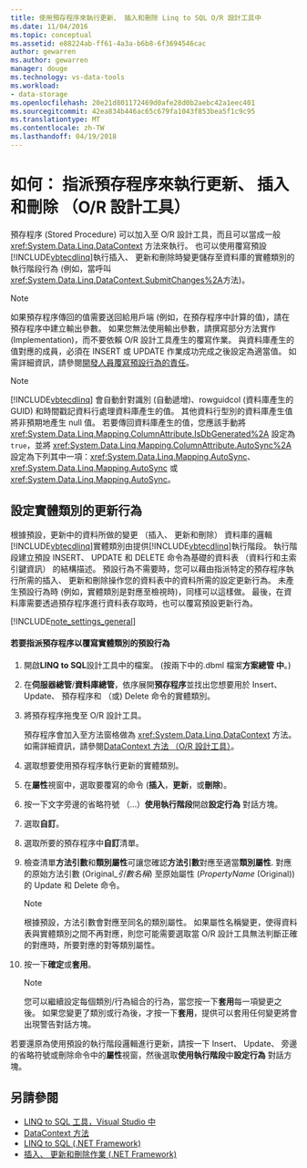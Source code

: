 ```yaml
---
title: 使用預存程序來執行更新、 插入和刪除 Linq to SQL O/R 設計工具中
ms.date: 11/04/2016
ms.topic: conceptual
ms.assetid: e88224ab-ff61-4a3a-b6b8-6f3694546cac
author: gewarren
ms.author: gewarren
manager: douge
ms.technology: vs-data-tools
ms.workload:
- data-storage
ms.openlocfilehash: 20e21d801172469d0afe28d0b2aebc42a1eec401
ms.sourcegitcommit: 42ea834b446ac65c679fa1043f853bea5f1c9c95
ms.translationtype: MT
ms.contentlocale: zh-TW
ms.lasthandoff: 04/19/2018
---
```

# <a name="how-to-assign-stored-procedures-to-perform-updates-inserts-and-deletes-or-designer"></a>如何： 指派預存程序來執行更新、 插入和刪除 （O/R 設計工具）
預存程序 (Stored Procedure) 可以加入至 O/R 設計工具，而且可以當成一般 <xref:System.Data.Linq.DataContext> 方法來執行。 也可以使用覆寫預設[!INCLUDE[vbtecdlinq](../data-tools/includes/vbtecdlinq_md.md)]執行插入、 更新和刪除時變更儲存至資料庫的實體類別的執行階段行為 (例如，當呼叫<xref:System.Data.Linq.DataContext.SubmitChanges%2A>方法)。

> [!NOTE]
>  如果預存程序傳回的值需要送回給用戶端 (例如，在預存程序中計算的值)，請在預存程序中建立輸出參數。 如果您無法使用輸出參數，請撰寫部分方法實作 (Implementation)，而不要依賴 O/R 設計工具產生的覆寫作業。 與資料庫產生的值對應的成員，必須在 INSERT 或 UPDATE 作業成功完成之後設定為適當值。 如需詳細資訊，請參閱[開發人員覆寫預設行為的責任](/dotnet/framework/data/adonet/sql/linq/responsibilities-of-the-developer-in-overriding-default-behavior)。

> [!NOTE]
>  [!INCLUDE[vbtecdlinq](../data-tools/includes/vbtecdlinq_md.md)] 會自動針對識別 (自動遞增)、rowguidcol (資料庫產生的 GUID) 和時間戳記資料行處理資料庫產生的值。 其他資料行型別的資料庫產生值將非預期地產生 null 值。 若要傳回資料庫產生的值，您應該手動將 <xref:System.Data.Linq.Mapping.ColumnAttribute.IsDbGenerated%2A> 設定為 `true`，並將 <xref:System.Data.Linq.Mapping.ColumnAttribute.AutoSync%2A> 設定為下列其中一項：<xref:System.Data.Linq.Mapping.AutoSync>、<xref:System.Data.Linq.Mapping.AutoSync> 或 <xref:System.Data.Linq.Mapping.AutoSync>。

## <a name="configuring-the-update-behavior-of-an-entity-class"></a>設定實體類別的更新行為
 根據預設，更新中的資料所做的變更 （插入、 更新和刪除） 資料庫的邏輯[!INCLUDE[vbtecdlinq](../data-tools/includes/vbtecdlinq_md.md)]實體類別由提供[!INCLUDE[vbtecdlinq](../data-tools/includes/vbtecdlinq_md.md)]執行階段。 執行階段建立預設 INSERT、 UPDATE 和 DELETE 命令為基礎的資料表 （資料行和主索引鍵資訊） 的結構描述。 預設行為不需要時，您可以藉由指派特定的預存程序執行所需的插入、 更新和刪除操作您的資料表中的資料所需的設定更新行為。 未產生預設行為時 (例如，實體類別是對應至檢視時)，同樣可以這樣做。 最後，在資料庫需要透過預存程序進行資料表存取時，也可以覆寫預設更新行為。

[!INCLUDE[note_settings_general](../data-tools/includes/note_settings_general_md.md)]

#### <a name="to-assign-stored-procedures-to-override-the-default-behavior-of-an-entity-class"></a>若要指派預存程序以覆寫實體類別的預設行為

1.  開啟**LINQ to SQL**設計工具中的檔案。 (按兩下中的.dbml 檔案**方案總管 中**。)

2.  在**伺服器總管**/**資料庫總管**，依序展開**預存程序**並找出您想要用於 Insert、 Update、 預存程序和 （或) Delete 命令的實體類別。

3.  將預存程序拖曳至 O/R 設計工具。

     預存程序會加入至方法窗格做為 <xref:System.Data.Linq.DataContext> 方法。 如需詳細資訊，請參閱[DataContext 方法 （O/R 設計工具）](../data-tools/datacontext-methods-o-r-designer.md)。

4.  選取想要使用預存程序執行更新的實體類別。

5.  在**屬性**視窗中，選取要覆寫的命令 (**插入**，**更新**，或**刪除**)。

6.  按一下文字旁邊的省略符號 （...）**使用執行階段**開啟**設定行為** 對話方塊。

7.  選取**自訂**。

8.  選取所要的預存程序中**自訂**清單。

9. 檢查清單**方法引數**和**類別屬性**可讓您確認**方法引數**對應至適當**類別屬性**. 對應的原始方法引數 (Original_*引數名稱*) 至原始屬性 (*PropertyName* (Original)) 的 Update 和 Delete 命令。

    > [!NOTE]
    >  根據預設，方法引數會對應至同名的類別屬性。 如果屬性名稱變更，使得資料表與實體類別之間不再對應，則您可能需要選取當 O/R 設計工具無法判斷正確的對應時，所要對應的對等類別屬性。

10. 按一下**確定**或**套用**。

    > [!NOTE]
    >  您可以繼續設定每個類別/行為組合的行為，當您按一下**套用**每一項變更之後。 如果您變更了類別或行為後，才按一下**套用**，提供可以套用任何變更將會出現警告對話方塊。

若要還原為使用預設的執行階段邏輯進行更新，請按一下 Insert、 Update、 旁邊的省略符號或刪除命令中的**屬性**視窗，然後選取**使用執行階段**中**設定行為** 對話方塊。

## <a name="see-also"></a>另請參閱

- [LINQ to SQL 工具，Visual Studio 中](../data-tools/linq-to-sql-tools-in-visual-studio2.md)
- [DataContext 方法](../data-tools/datacontext-methods-o-r-designer.md)
- [LINQ to SQL (.NET Framework)](/dotnet/framework/data/adonet/sql/linq/index)
- [插入、 更新和刪除作業 (.NET Framework)](/dotnet/framework/data/adonet/sql/linq/insert-update-and-delete-operations)